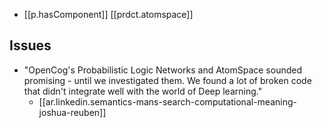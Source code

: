 

- [[p.hasComponent]] [[prdct.atomspace]]

## Issues

- "OpenCog's Probabilistic Logic Networks and AtomSpace sounded promising - until we investigated them. We found a lot of broken code that didn't integrate well with the world of Deep learning."
  - [[ar.linkedin.semantics-mans-search-computational-meaning-joshua-reuben]]